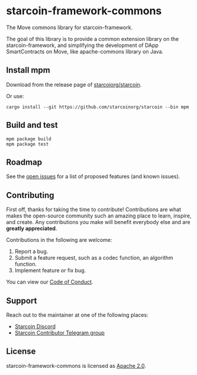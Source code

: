 # starcoin-framework-commons

The Move commons library for starcoin-framework. 

The goal of this library is to provide a common extension library on the starcoin-framework, and simplifying the development of DApp SmartContracts on Move, like apache-commons library on Java.


## Install mpm

Download from the release page of [starcoiorg/starcoin](https://github.com/starcoinorg/starcoin).

Or use:

```shell
cargo install --git https://github.com/starcoinorg/starcoin --bin mpm
```

## Build and test

```shell
mpm package build
mpm package test
```


## Roadmap

See the [open issues](https://github.com/starcoinorg/starcoin-framework-commons/issues) for a list of proposed features (and known issues).


## Contributing

First off, thanks for taking the time to contribute! Contributions are what makes the open-source community such an amazing place to learn, inspire, and create. Any contributions you make will benefit everybody else and are **greatly appreciated**.

Contributions in the following are welcome:

1. Report a bug.
2. Submit a feature request, such as a codec function, an algorithm function.
3. Implement feature or fix bug.


You can view our [Code of Conduct](./CODE_OF_CONDUCT.md).

## Support

Reach out to the maintainer at one of the following places:

- [Starcoin Discord](https://discord.gg/starcoin)
- [Starcoin Contributor Telegram group](https://t.me/starcoin_contributor)

## License

starcoin-framework-commons is licensed as [Apache 2.0](./LICENSE).
